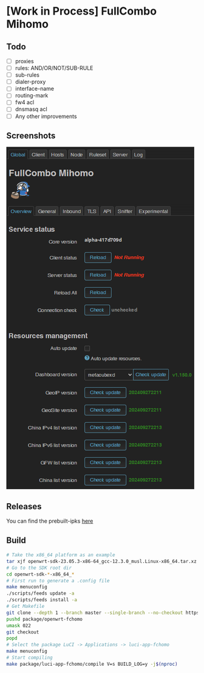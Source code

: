 # [Work in Process] FullCombo Mihomo

## Todo

- [ ] proxies
- [ ] rules: AND/OR/NOT/SUB-RULE
- [ ] sub-rules
- [ ] dialer-proxy
- [ ] interface-name
- [ ] routing-mark
- [ ] fw4 acl
- [ ] dnsmasq acl
- [ ] Any other improvements

## Screenshots

![global](assets/img/global.png "global")

## Releases

You can find the prebuilt-ipks [here](https://fantastic-packages.github.io/packages/)

## Build

``` bash
# Take the x86_64 platform as an example
tar xjf openwrt-sdk-23.05.3-x86-64_gcc-12.3.0_musl.Linux-x86_64.tar.xz
# Go to the SDK root dir
cd openwrt-sdk-*-x86_64_*
# First run to generate a .config file
make menuconfig
./scripts/feeds update -a
./scripts/feeds install -a
# Get Makefile
git clone --depth 1 --branch master --single-branch --no-checkout https://github.com/muink/openwrt-fchomo.git package/openwrt-fchomo
pushd package/openwrt-fchomo
umask 022
git checkout
popd
# Select the package LuCI -> Applications -> luci-app-fchomo
make menuconfig
# Start compiling
make package/luci-app-fchomo/compile V=s BUILD_LOG=y -j$(nproc)
```
